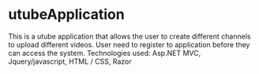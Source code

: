 # utubeApplication
This is a utube application that allows the user to create different channels to upload different videos.
User need to register to application before they can access the system. Technologies used: Asp.NET MVC, Jquery/javascript, HTML / CSS, Razor
